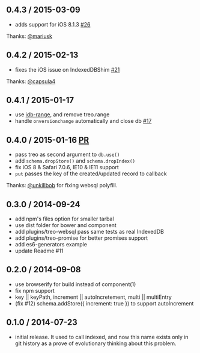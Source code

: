 ## 0.4.3 / 2015-03-09

  * adds support for iOS 8.1.3 [#26](https://github.com/alekseykulikov/treo/pull/26)

Thanks: [@mariusk](https://github.com/mariusk)

## 0.4.2 / 2015-02-13

  * fixes the iOS issue on IndexedDBShim [#21](https://github.com/alekseykulikov/treo/pull/21)

Thanks: [@capsula4](https://github.com/capsula4)

## 0.4.1 / 2015-01-17

  * use [idb-range](https://github.com/treojs/idb-range), and remove treo.range
  * handle `onversionchange` automatically and close db [#17](https://github.com/alekseykulikov/treo/issues/16)

## 0.4.0 / 2015-01-16 [PR](https://github.com/alekseykulikov/treo/pull/18)

  * pass treo as second argument to `db.use()`
  * add `schema.dropStore()` and `schema.dropIndex()`
  * fix iOS 8 & Safari 7.0.6, IE10 & IE11 support
  * `put` passes the key of the created/updated record to callback

Thanks: [@unkillbob](https://github.com/unkillbob) for fixing websql polyfill.

## 0.3.0 / 2014-09-24

  * add npm's files option for smaller tarbal
  * use dist folder for bower and component
  * add plugins/treo-websql pass same tests as real IndexedDB
  * add plugins/treo-promise for better promises support
  * add es6-generators example
  * update Readme #11

## 0.2.0 / 2014-09-08

  * use browserify for build instead of component(1)
  * fix npm support
  * key || keyPath, increment || autoIncretement, multi || multiEntry
  * (fix #12) schema.addStore({ increment: true }) to support autoIncrement

## 0.1.0 / 2014-07-23

  * initial release.
    It used to call indexed, and now this name exists only in git history
    as a prove of evolutionary thinking about this problem.
